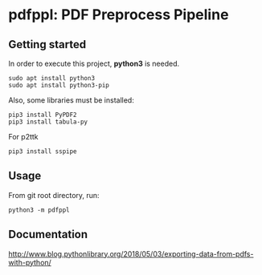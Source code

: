 # pdfppl: PDF Preprocess Pipeline

## Getting started

In order to execute this project, **python3** is needed.
```
sudo apt install python3
sudo apt install python3-pip
```
Also, some libraries must be installed:

```
pip3 install PyPDF2
pip3 install tabula-py
```
For p2ttk
```
pip3 install sspipe
```

## Usage

From git root directory, run:
```
python3 -m pdfppl
```

## Documentation
http://www.blog.pythonlibrary.org/2018/05/03/exporting-data-from-pdfs-with-python/
